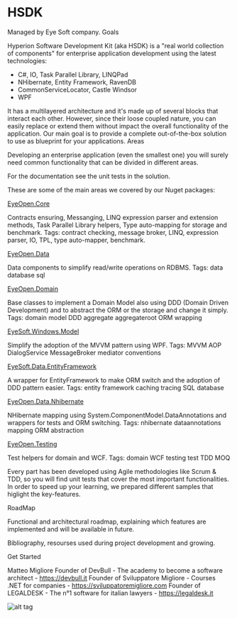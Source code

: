 # HSDK
Managed by Eye Soft company.
Goals

Hyperion Software Development Kit (aka HSDK) is a "real world collection of components" for enterprise application development using the latest technologies:
- C#, IO, Task Parallel Library, LINQPad
- NHibernate, Entity Framework, RavenDB
- CommonServiceLocator, Castle Windsor
- WPF

It has a multilayered architecture and it's made up of several blocks that interact each other. 
However, since their loose coupled nature, you can easily replace or extend them without impact the overall functionality of the application.
Our main goal is to provide a complete out-of-the-box solution to use as blueprint for your applications.
Areas

Developing an enterprise application (even the smallest one) you will surely need common functionality that can be divided in different areas.

For the documentation see the unit tests in the solution.

These are some of the main areas we covered by our Nuget packages:

[EyeOpen.Core](https://www.nuget.org/packages/EyeSoft.Core)

Contracts ensuring, Messanging, LINQ expression parser and extension methods, Task Parallel Library helpers, Type auto-mapping for storage and benchmark.
Tags: contract checking, message broker, LINQ, expression parser, IO, TPL, type auto-mapper, benchmark.

[EyeOpen.Data](https://www.nuget.org/packages/EyeSoft.Data)


Data components to simplify read/write operations on RDBMS.
Tags: data database sql

[EyeOpen.Domain](https://www.nuget.org/packages/EyeSoft.Domain)


Base classes to implement a Domain Model also using DDD (Domain Driven Development) and to abstract the ORM or the storage and change it simply.
Tags: domain model DDD aggregate aggregateroot ORM wrapping

[EyeSoft.Windows.Model](https://www.nuget.org/packages/EyeSoft.Windows.Model)


Simplify the adoption of the MVVM pattern using WPF.
Tags: MVVM AOP DialogService MessageBroker mediator conventions

[EyeSoft.Data.EntityFramework](https://www.nuget.org/packages/EyeSoft.Data.EntityFramework)



A wrapper for EntityFramework to make ORM switch and the adoption of DDD pattern easier.
Tags: entity framework caching tracing SQL database


[EyeOpen.Data.Nhibernate](https://www.nuget.org/packages/EyeOpen.Data.Nhibernate)

NHibernate mapping using System.ComponentModel.DataAnnotations and wrappers for tests and ORM switching.
Tags: nhibernate dataannotations mapping ORM abstraction


[EyeOpen.Testing](https://www.nuget.org/packages/EyeOpen.Testing)

Test helpers for domain and WCF.
Tags: domain WCF testing test TDD MOQ



Every part has been developed using Agile methodologies like Scrum & TDD, so you will find unit tests that cover the most important functionalities. 
In order to speed up your learning, we prepared different samples that higlight the key-features.

RoadMap

Functional and architectural roadmap, explaining which features are implemented and will be available in future.


Bibliography, resourses used during project development and growing.

Get Started


Matteo Migliore
Founder of DevBull - The academy to become a software architect - https://devbull.it
Founder of Sviluppatore Migliore - Courses .NET for companies - https://sviluppatoremigliore.com
Founder of LEGALDESK - The n°1 software for italian lawyers - https://legaldesk.it

![alt tag](https://avatars2.githubusercontent.com/u/432974?s=64&v=4)

